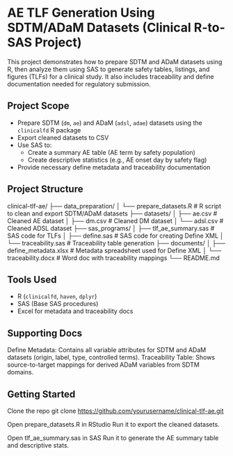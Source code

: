 # AE TLF Generation Using SDTM/ADaM Datasets (Clinical R-to-SAS Project)

This project demonstrates how to prepare SDTM and ADaM datasets using R, then analyze them using SAS to generate safety tables, listings, and figures (TLFs) for a clinical study. It also includes traceability and define documentation needed for regulatory submission.

## Project Scope

- Prepare SDTM (`dm`, `ae`) and ADaM (`adsl`, `adae`) datasets using the `clinicalfd` R package
- Export cleaned datasets to CSV
- Use SAS to:
  - Create a summary AE table (AE term by safety population)
  - Create descriptive statistics (e.g., AE onset day by safety flag)
- Provide necessary define metadata and traceability documentation

## Project Structure

clinical-tlf-ae/
├── data_preparation/
│ └── prepare_datasets.R # R script to clean and export SDTM/ADaM datasets
├── datasets/
│ ├── ae.csv # Cleaned AE dataset
│ ├── dm.csv # Cleaned DM dataset
│ └── adsl.csv # Cleaned ADSL dataset
├── sas_programs/
│ ├── tlf_ae_summary.sas # SAS code for TLFs
│ ├── define.sas # SAS code for creating Define XML
│ └── traceability.sas # Traceability table generation
├── documents/
│ ├── define_metadata.xlsx # Metadata spreadsheet used for Define XML
│ └── traceability.docx # Word doc with traceability mappings
└── README.md


## Tools Used

- R (`clinicalfd`, `haven`, `dplyr`)
- SAS (Base SAS procedures)
- Excel for metadata and traceability docs

## Supporting Docs
Define Metadata: Contains all variable attributes for SDTM and ADaM datasets (origin, label, type, controlled terms).
Traceability Table: Shows source-to-target mappings for derived ADaM variables from SDTM domains.

## Getting Started
Clone the repo
git clone https://github.com/yourusername/clinical-tlf-ae.git

Open prepare_datasets.R in RStudio
Run it to export the cleaned datasets.

Open tlf_ae_summary.sas in SAS
Run it to generate the AE summary table and descriptive stats.
